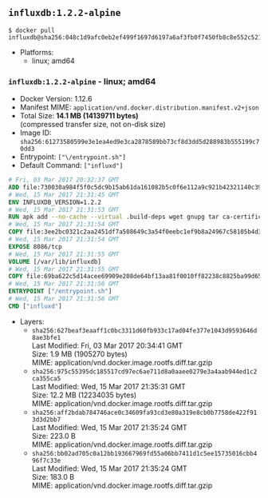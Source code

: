 ## `influxdb:1.2.2-alpine`

```console
$ docker pull influxdb@sha256:048c1d9afc0eb2ef499f1697d6197a6af3fb0f7450fb8c8e552c521a768c3518
```

-	Platforms:
	-	linux; amd64

### `influxdb:1.2.2-alpine` - linux; amd64

-	Docker Version: 1.12.6
-	Manifest MIME: `application/vnd.docker.distribution.manifest.v2+json`
-	Total Size: **14.1 MB (14139711 bytes)**  
	(compressed transfer size, not on-disk size)
-	Image ID: `sha256:61273580599e3e1ea4ed9e3ca2878589bb73cf8d3dd5d288983b555199c70dd3`
-	Entrypoint: `["\/entrypoint.sh"]`
-	Default Command: `["influxd"]`

```dockerfile
# Fri, 03 Mar 2017 20:32:37 GMT
ADD file:730030a984f5f0c5dc9b15ab61da161082b5c0f6e112a9c921b42321140c3927 in / 
# Wed, 15 Mar 2017 21:31:45 GMT
ENV INFLUXDB_VERSION=1.2.2
# Wed, 15 Mar 2017 21:31:53 GMT
RUN apk add --no-cache --virtual .build-deps wget gnupg tar ca-certificates &&     update-ca-certificates &&     gpg --keyserver hkp://ha.pool.sks-keyservers.net         --recv-keys 05CE15085FC09D18E99EFB22684A14CF2582E0C5 &&     wget -q https://dl.influxdata.com/influxdb/releases/influxdb-${INFLUXDB_VERSION}-static_linux_amd64.tar.gz.asc &&     wget -q https://dl.influxdata.com/influxdb/releases/influxdb-${INFLUXDB_VERSION}-static_linux_amd64.tar.gz &&     gpg --batch --verify influxdb-${INFLUXDB_VERSION}-static_linux_amd64.tar.gz.asc influxdb-${INFLUXDB_VERSION}-static_linux_amd64.tar.gz &&     mkdir -p /usr/src &&     tar -C /usr/src -xzf influxdb-${INFLUXDB_VERSION}-static_linux_amd64.tar.gz &&     rm -f /usr/src/influxdb-*/influxdb.conf &&     chmod +x /usr/src/influxdb-*/* &&     cp -a /usr/src/influxdb-*/* /usr/bin/ &&     rm -rf *.tar.gz* /usr/src /root/.gnupg &&     apk del .build-deps
# Wed, 15 Mar 2017 21:31:54 GMT
COPY file:3ee2bc0321c2aa2451df7a508649c3a54f0eebc1ef9b8a24967c58105b4d3160 in /etc/influxdb/influxdb.conf 
# Wed, 15 Mar 2017 21:31:54 GMT
EXPOSE 8086/tcp
# Wed, 15 Mar 2017 21:31:55 GMT
VOLUME [/var/lib/influxdb]
# Wed, 15 Mar 2017 21:31:55 GMT
COPY file:69ba622c5d14acee69909e208de64bf13aa81f0010ff82238c8825ba99d65290 in /entrypoint.sh 
# Wed, 15 Mar 2017 21:31:56 GMT
ENTRYPOINT ["/entrypoint.sh"]
# Wed, 15 Mar 2017 21:31:56 GMT
CMD ["influxd"]
```

-	Layers:
	-	`sha256:627beaf3eaaff1c0bc3311d60fb933c17ad04fe377e1043d9593646d8ae3bfe1`  
		Last Modified: Fri, 03 Mar 2017 20:34:41 GMT  
		Size: 1.9 MB (1905270 bytes)  
		MIME: application/vnd.docker.image.rootfs.diff.tar.gzip
	-	`sha256:975c55395dc185517cd97ec6ae711d8a0aaee0279e3a4aab944ed1c2ca355ca5`  
		Last Modified: Wed, 15 Mar 2017 21:35:31 GMT  
		Size: 12.2 MB (12234035 bytes)  
		MIME: application/vnd.docker.image.rootfs.diff.tar.gzip
	-	`sha256:aff2bdab784746ace0c34609fa93cd3e80a319e8cb0b7758de422f913d3d2bb7`  
		Last Modified: Wed, 15 Mar 2017 21:35:24 GMT  
		Size: 223.0 B  
		MIME: application/vnd.docker.image.rootfs.diff.tar.gzip
	-	`sha256:bb02ad705c0a12bb193667969fd55a06bb7411d1c5ee15735016cbb496f7c33e`  
		Last Modified: Wed, 15 Mar 2017 21:35:24 GMT  
		Size: 183.0 B  
		MIME: application/vnd.docker.image.rootfs.diff.tar.gzip
